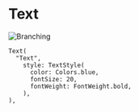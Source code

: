 # Text

![Branching](https://drive.google.com/open?id=19V_eNmxigJKFPzgvayoq5mU1MyInT4jm)

```
Text(
  "Text",
    style: TextStyle(
      color: Colors.blue,
      fontSize: 20,
      fontWeight: FontWeight.bold,
    ),
),
```
